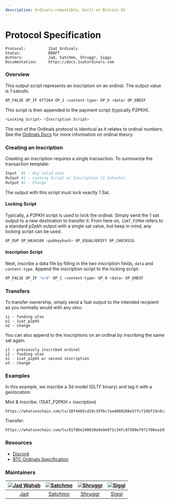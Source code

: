 ```yaml
---
description: Ordinals-compatible, built on Bitcoin SV
---
```


# Protocol Specification

```
Protocol:          1Sat Ordinals
Status:            DRAFT
Authors:           Jad, Satchmo, Shruggr, Siggi
Documentation:     https://docs.1satordinals.com
```

### Overview

This output script represents an inscription on an ordinal. The output value is 1 satoshi.

```bash
OP_FALSE OP_IF 6f7264 OP_1 <content-type> OP_0 <data> OP_ENDIF
```

This script is then appended to the payment script (typically P2PKH).

```bash
<Locking Script> <Inscription Script>
```

The rest of the Ordinals protocol is identical as it relates to ordinal numbers. See the [Ordinals Docs](https://docs.ordinals.com/) for more information on ordinal theory.

### Creating an Inscription

Creating an inscription requires a single transaction. To summarize the transaction template:

```bash
Input  #1 - Any valid utxo
Output #1 - Locking Script w/ Inscription (1 Satoshi)
Output #2 - Change
```

The output with this script must lock exactly 1 Sat.

#### Locking Script

Typically, a P2PKH script is used to lock the ordinal. Simply send the 1 sat output to a new destination to transfer it. From here on, `1SAT_P2PKH` refers to a standard p2pkh output with a single sat value, but keep in mind, any locking script can be used.

```bash
OP_DUP OP_HASH160 <pubkeyhash> OP_EQUALVERIFY OP_CHECKSIG
```

#### Inscription Script

Next, inscribe a data file by filling in the two inscription fields, `data` and `content-type`. Append the inscription script to the locking script.

```bash
OP_FALSE OP_IF "ord" OP_1 <content-type> OP_0 <data> OP_ENDIF
```

### Transfers

To transfer ownership, simply send a 1sat output to the intended recipient as you normally would with any utxo.&#x20;

```
ii - funding utxo
o1 - 1sat_p2pkh
o2 - change
```

You can also append to the inscriptions on an ordinal by inscribing the same sat again.

```
i1 - previously inscribed ordinal
i2 - funding utxo
o1 - 1sat_p2pkh w/ second inscription
o3 - change
```

### Examples

In this example, we inscribe a 3d model (GLTF binary) and tag it with a geolocation:

Mint & Inscribe: (1SAT\_P2PKH + inscription)

```
https://whatsonchain.com/tx/10f4465cd18c39fbc7aa4089268e57fc719bf19c8c24f2e09156f4a89a2809d6
```

Transfer:

```
https://whatsonchain.com/tx/61fd6e240610a9e9e071c34fc87569ef871760ea1492fe1225d668de4d76407e
```

### Resources

* [Discord](https://discord.gg/XUfss6StD8)
* [BTC Ordinals Specification](https://docs.ordinals.com/)

### Maintainers

| [![Jad Wahab](https://github.com/jadwahab.png)](https://github.com/jadwahab) | [![Satchmo](https://github.com/rohenaz.png)](https://github.com/rohenaz) | [![Shruggr](https://github.com/shruggr.png)](https://github.com/shruggr) | [![Siggi](https://github.com/icellan.png)](https://github.com/icellan) |
| :--------------------------------------------------------------------------: | :----------------------------------------------------------------------: | :----------------------------------------------------------------------: | :--------------------------------------------------------------------: |
|                      [Jad](https://github.com/jadwahab)                      |                   [Satchmo](https://github.com/rohenaz)                  |                   [Shruggr](https://github.com/shruggr)                  |                   [Siggi](https://github.com/icellan)                  |
